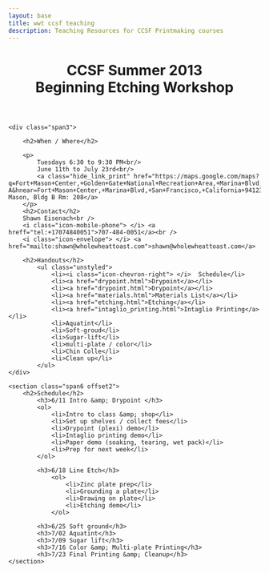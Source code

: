 ```yaml
---
layout: base
title: wwt ccsf teaching
description: Teaching Resources for CCSF Printmaking courses
---
```


<div class="row-fluid">
	<header class="span10 offest2">
		<h1>CCSF Summer 2013<br/>
			Beginning Etching Workshop</h1>
	</header>
</div>

<div class="row-fluid">
	
	<div class="span3">

		<h2>When / Where</h2>

		<p>
			Tuesdays 6:30 to 9:30 PM<br/>
			June 11th to July 23rd<br/>
			<a class="hide_link_print" href="https://maps.google.com/maps?q=Fort+Mason+Center,+Golden+Gate+National+Recreation+Area,+Marina+Blvd,+San+Francisco,+California+94123&hl=en&ll=37.806966,-122.431013&spn=0.001464,0.004047&sll=37.269174,-119.306607&sspn=13.049074,33.156738&geocode=Fd_fQAIdz9az-A&hnear=Fort+Mason+Center,+Marina+Blvd,+San+Francisco,+California+94123&t=m&z=19&iwloc=4764892890660691674">Fort Mason, Bldg B Rm: 208</a>
		</p>
		<h2>Contact</h2>
		Shawn Eisenach<br />
		<i class="icon-mobile-phone"> </i> <a hreff="tel:+17074840051">707-484-0051</a><br />
		<i class="icon-envelope"> </i> <a href="mailto:shawn@wholewheattoast.com">shawn@wholewheattoast.com</a>

		<h2>Handouts</h2>
			<ul class="unstyled">
				<li><i class="icon-chevron-right"> </i>  Schedule</li>
				<li><a href="drypoint.html">Drypoint</a></li>
				<li><a href="drypoint.html">Drypoint</a></li>
				<li><a href="materials.html">Materials List</a></li>
				<li><a href="etching.html">Etching</a></li>
				<li><a href="intaglio_printing.html">Intaglio Printing</a></li>
				<li>Aquatint</li>
				<li>Soft-groud</li>
				<li>Sugar-lift</li>
				<li>multi-plate / color</li>
				<li>Chin Colle</li>
				<li>Clean up</li>
			</ul>
	</div>
	
	<section class="span6 offset2">
		<h2>Schedule</h2>
			<h3>6/11 Intro &amp; Drypoint </h3>
			<ol>
				<li>Intro to class &amp; shop</li>
				<li>Set up shelves / collect fees</li>
				<li>Drypoint (plexi) demo</li>
				<li>Intaglio printing demo</li>
				<li>Paper demo (soaking, tearing, wet pack)</li>
				<li>Prep for next week</li>
			</ol>

			<h3>6/18 Line Etch</h3>
				<ol>
					<li>Zinc plate prep</li>
					<li>Grounding a plate</li>
					<li>Drawing on plate</li>
					<li>Etching demo</li>
				</ol>

			<h3>6/25 Soft ground</h3>
			<h3>7/02 Aquatint</h3>
			<h3>7/09 Sugar lift</h3>
			<h3>7/16 Color &amp; Multi-plate Printing</h3>
			<h3>7/23 Final Printing &amp; Cleanup</h3>
	</section>


</div>